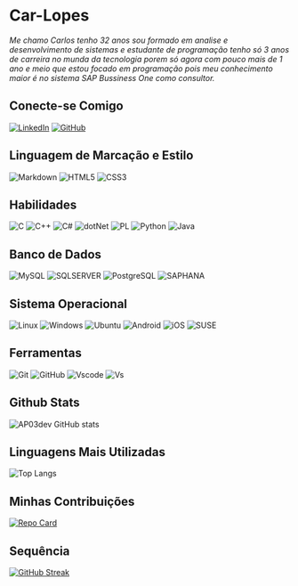 # Car-Lopes
 *Me chamo Carlos tenho 32 anos sou formado em analise e desenvolvimento de sistemas e estudante de programação tenho só 3 anos de carreira no munda da tecnologia porem só agora com pouco mais de 1 ano e meio que estou focado em programação pois meu conhecimento maior é no sistema SAP Bussiness One como consultor.*

## Conecte-se Comigo
[![LinkedIn](https://img.shields.io/badge/LinkedIn-0077B5?style=for-the-badge&logo=linkedin&logoColor=white)](https://www.linkedin.com/in/clmoura/)
[![GitHub](https://img.shields.io/badge/GitHub-100000?style=for-the-badge&logo=github&logoColor=white)](https://github.com/Car-Lopes)

## Linguagem de Marcação e Estilo
![Markdown](https://img.shields.io/badge/Markdown-000?style=for-the-badge&logo=markdown)
![HTML5](https://img.shields.io/badge/HTML5-E34F26?style=for-the-badge&logo=html5&logoColor=white)
![CSS3](https://img.shields.io/badge/CSS3-1572B6?style=for-the-badge&logo=css3&logoColor=white)

## Habilidades
![C](https://img.shields.io/badge/C-00599C?style=for-the-badge&logo=c&logoColor=white)
![C++](https://img.shields.io/badge/C%2B%2B-00599C?style=for-the-badge&logo=c%2B%2B&logoColor=white)
![C#](https://img.shields.io/badge/C%23-239120?style=for-the-badge&logo=c-sharp&logoColor=white)
![dotNet](https://img.shields.io/badge/.NET-%23631F74?style=flat-square&labelColor=%23414141&logo=dotnet&logoColor=white)
![PL](https://img.shields.io/badge/PL%2FSQL-FFFFFF?style=for-the-badge&logo=oracle&logoColor=FF0000&labelColor=FFFFFF&color=FF0000)
![Python](https://img.shields.io/badge/python-3670A0?style=for-the-badge&logo=python&logoColor=ffdd54)
![Java](https://img.shields.io/badge/java-%23ED8B00.svg?style=for-the-badge&logo=openjdk&logoColor=white)

## Banco de Dados
![MySQL](https://img.shields.io/badge/MySQL-00000F?style=for-the-badge&logo=mysql&logoColor=white)
![SQLSERVER](https://img.shields.io/badge/SQLServer-%23DB2A20.svg?style=flat-square&labelColor=%23414141&logo=microsoftsqlserver&logoColor=write)
![PostgreSQL](https://img.shields.io/badge/PostgreSQL-000?style=for-the-badge&logo=postgresql)
![SAPHANA](https://img.shields.io/badge/HANA-00599C?style=for-the-badge&logo=SAP&logoColor=white)

## Sistema Operacional
![Linux](https://img.shields.io/badge/Linux-000?style=for-the-badge&logo=linux&logoColor=FCC624)
![Windows](https://img.shields.io/badge/Windows-000?style=for-the-badge&logo=windows&logoColor=2CA5E0)
![Ubuntu](https://img.shields.io/badge/Ubuntu-35495E?style=for-the-badge&logo=ubuntu&logoColor=2CA5E0)
![Android](https://img.shields.io/badge/Android-3DDC84?style=for-the-badge&logo=android&logoColor=white)
![iOS](https://img.shields.io/badge/iOS-000000?style=for-the-badge&logo=ios&logoColor=white)
![SUSE](https://img.shields.io/badge/SUSE-000000?style=for-the-badge&logo=suse&logoColor=green)

## Ferramentas
![Git](https://img.shields.io/badge/GIT-E44C30?style=for-the-badge&logo=git&logoColor=white)
![GitHub](https://img.shields.io/badge/GITHUB-000000?style=for-the-badge&logo=github&logoColor=write)
![Vscode](https://img.shields.io/badge/Vscode-007ACC?style=for-the-badge&logo=visual-studio-code&logoColor=white)
![Vs](https://img.shields.io/badge/Visual_Studio-993399?style=for-the-badge&logo=visual-studio&logoColor=white)

## Github Stats
![AP03dev GitHub stats](https://github-readme-stats.vercel.app/api?username=Car-Lopes&show_icons=true&theme=dracula)

## Linguagens Mais Utilizadas
![Top Langs](https://github-readme-stats-git-masterrstaa-rickstaa.vercel.app/api/top-langs/?username=Car-Lopes&layout=compact&bg_color=000&border_color=30A3DC&title_color=E94D5F&text_color=FFF)

## Minhas Contribuições
[![Repo Card](https://github-readme-stats.vercel.app/api/pin/?username=Car-Lopes&repo=dio-lab-open-source&bg_color=000&border_color=30A3DC&show_icons=true&icon_color=30A3DC&title_color=E94D5F&text_color=FFF)](https://github.com/Car-Lopes/dio-lab-open-source)


## Sequência
[![GitHub Streak](https://streak-stats.demolab.com/?user=Car-Lopes&theme=bear&background=000&border=30A3DC&dates=FFF)](https://git.io/streak-stats)